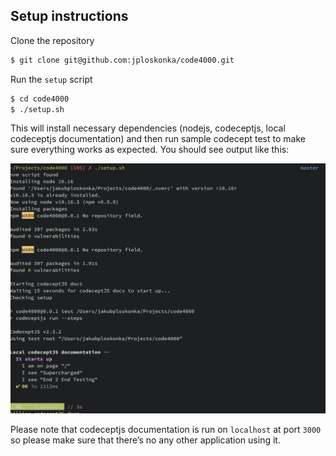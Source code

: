 ## Setup instructions

Clone the repository

``` sh
$ git clone git@github.com:jploskonka/code4000.git
```

Run the `setup` script
``` sh
$ cd code4000
$ ./setup.sh
```

This will install necessary dependencies (nodejs, codeceptjs, local codeceptjs
documentation) and then run sample codecept test to make sure everything works
as expected. You should see output like this:

![success setup output](./success-setup.jpg)

Please note that codeceptjs documentation is run on `localhost` at port `3000`
so please make sure that there’s no any other application using it.

